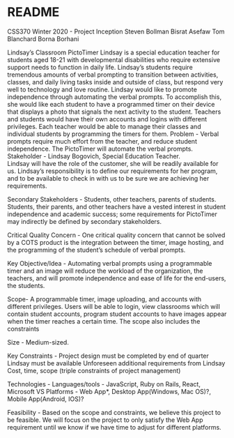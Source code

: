 # README

CSS370 Winter 2020 - Project Inception
Steven Bollman
Bisrat Asefaw
Tom Blanchard
Borna Borhani

Lindsay’s Classroom PictoTimer
Lindsay is a special education teacher for students aged 18-21 with developmental disabilities who require extensive support needs to function in daily life. Lindsay’s students require tremendous amounts of verbal prompting to transition between activities, classes, and daily living tasks inside and outside of class, but respond very well to technology and love routine. 
Lindsay would like to promote independence through automating the verbal prompts. To accomplish this, she would like each student to have a programmed timer on their device that displays a photo that signals the next activity to the student. 
Teachers and students would have their own accounts and logins with different privileges. Each teacher would be able to manage their classes and individual students by programming the timers for them.
Problem - Verbal prompts require much effort from the teacher, and reduce student independence. The PictoTimer will automate the verbal prompts. 
Stakeholder - Lindsay Bogovich, Special Education Teacher.  
Lindsay will have the role of the customer, she will be readily available for us. Lindsay’s responsibility is to define our requirements for her program, and to be available to check in with us to be sure we are achieving her requirements. 

Secondary Stakeholders - Students, other teachers, parents of students.
Students, their parents, and other teachers have a vested interest in student independence and academic success;  some requirements for PictoTimer may indirectly be defined by secondary stakeholders. 

Critical Quality Concern - One critical quality concern that cannot be solved by a COTS product is the integration between the timer, image hosting, and the programming of the student’s schedule of verbal prompts.

Key Objective/Idea - Automating verbal prompts using a  programmable timer and an image will reduce the workload of the organization, the teachers, and will promote independence and ease of life for the end-users,  the students. 

Scope- A programmable timer, image uploading, and accounts with different privileges. Users will be able to login, view classrooms which will contain student accounts, program student accounts to have images  appear when the timer reaches a certain time. The scope also includes the constraints

Size - Medium-sized. 

Key Constraints -
Project design must be completed by end of quarter
Lindsay must be available
Unforeseen additional requirements from Lindsay
Cost, time, scope (triple constraints of project management)

Technologies - 
Languages/tools  - JavaScript, Ruby on Rails, React, Microsoft VS
Platforms - Web App*, Desktop App(Windows, Mac OS)?, Mobile         App(Android, IOS)?


Feasibility - Based on the scope and constraints, we believe this project to be feasible. 
We will focus on the project to only satisfy the Web App requirement until we know if we have time to adjust for different platforms. 




